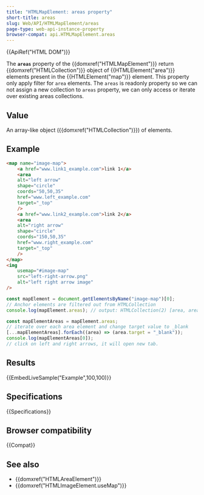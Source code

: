 ```yaml
---
title: "HTMLMapElement: areas property"
short-title: areas
slug: Web/API/HTMLMapElement/areas
page-type: web-api-instance-property
browser-compat: api.HTMLMapElement.areas
---
```


{{ApiRef("HTML DOM")}}

The **`areas`** property of the {{domxref("HTMLMapElement")}} return {{domxref("HTMLCollection")}} object of {{HTMLElement("area")}} elements present in the {{HTMLElement("map")}} element. This property only apply filter for `area` elements. The `areas` is readonly property so we can not assign a new collection to `areas` property, we can only access or iterate over existing areas collections.

## Value

An array-like object ({{domxref("HTMLCollection")}}) of elements.

## Example

```html
<map name="image-map">
    <a href="www.link1_example.com">link 1</a>
    <area
    alt="left arrow"
    shape="circle"
    coords="50,50,35"
    href="www.left_example.com"
    target="_top"
    />
    <a href="www.link2_example.com">link 2</a>
    <area
    alt="right arrow"
    shape="circle"
    coords="150,50,35"
    href="www.right_example.com"
    target="_top"
    />
</map>
<img
    usemap="#image-map"
    src="left-right-arrow.png"
    alt="left right arrow image"
/>
```

```js
const mapElement = document.getElementsByName("image-map")[0];
// Anchor elements are filtered out from HTMLCollection
console.log(mapElement.areas); // output: HTMLCollection(2) [area, area]

const mapElementAreas = mapElement.areas;
// iterate over each area element and change target value to _blank
[...mapElementAreas].forEach((area) => (area.target = "_blank"));
console.log(mapElementAreas[0]);
// click on left and right arrows, it will open new tab.
```


## Results

{{EmbedLiveSample("Example",100,100)}}

## Specifications

{{Specifications}}

## Browser compatibility

{{Compat}}

## See also

- {{domxref("HTMLAreaElement")}} 
- {{domxref("HTMLImageElement.useMap")}}
